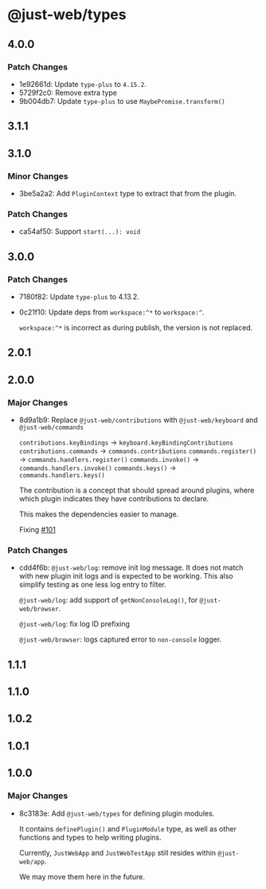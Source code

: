 # @just-web/types

## 4.0.0

### Patch Changes

- 1e92661d: Update `type-plus` to `4.15.2`.
- 5729f2c0: Remove extra type
- 9b004db7: Update `type-plus` to use `MaybePromise.transform()`

## 3.1.1

## 3.1.0

### Minor Changes

- 3be5a2a2: Add `PluginContext` type to extract that from the plugin.

### Patch Changes

- ca54af50: Support `start(...): void`

## 3.0.0

### Patch Changes

- 7180f82: Update `type-plus` to 4.13.2.
- 0c21f10: Update deps from `workspace:^*` to `workspace:^`.

  `workspace:^*` is incorrect as during publish, the version is not replaced.

## 2.0.1

## 2.0.0

### Major Changes

- 8d9a1b9: Replace `@just-web/contributions` with `@just-web/keyboard` and `@just-web/commands`

  `contributions.keyBindings` -> `keyboard.keyBindingContributions`
  `contributions.commands` -> `commands.contributions`
  `commands.register()` -> `commands.handlers.register()`
  `commands.invoke()` -> `commands.handlers.invoke()`
  `commands.keys()` -> `commands.handlers.keys()`

  The contribution is a concept that should spread around plugins,
  where which plugin indicates they have contributions to declare.

  This makes the dependencies easier to manage.

  Fixing [#101](https://github.com/justland/just-web/issues/101)

### Patch Changes

- cdd4f6b: `@just-web/log`: remove init log message.
  It does not match with new plugin init logs and is expected to be working.
  This also simplify testing as one less log entry to filter.

  `@just-web/log`: add support of `getNonConsoleLog()`, for `@just-web/browser`.

  `@just-web/log`: fix log ID prefixing

  `@just-web/browser`: logs captured error to `non-console` logger.

## 1.1.1

## 1.1.0

## 1.0.2

## 1.0.1

## 1.0.0

### Major Changes

- 8c3183e: Add `@just-web/types` for defining plugin modules.

  It contains `definePlugin()` and `PluginModule` type,
  as well as other functions and types to help writing plugins.

  Currently, `JustWebApp` and `JustWebTestApp` still resides within `@just-web/app`.

  We may move them here in the future.
